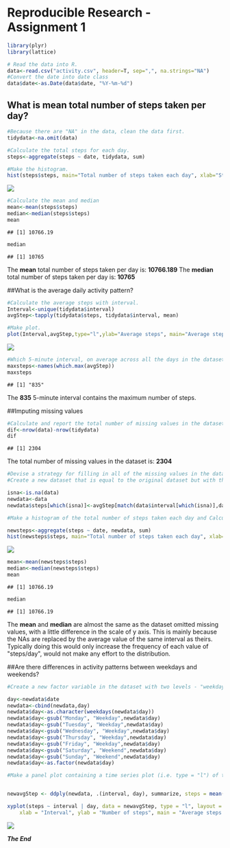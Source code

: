 # Reproducible Research - Assignment 1




```r
library(plyr)
library(lattice)
```

```r
# Read the data into R.
data<-read.csv("activity.csv", header=T, sep=",", na.strings="NA")
#Convert the date into date class
data$date<-as.Date(data$date, "%Y-%m-%d")
```

## What is mean total number of steps taken per day?


```r
#Because there are "NA" in the data, clean the data first.
tidydata<-na.omit(data)

#Calculate the total steps for each day.
steps<-aggregate(steps ~ date, tidydata, sum)

#Make the histogram.
hist(steps$steps, main="Total number of steps taken each day", xlab="Steps/Day", col="red")
```

![](PA1_template_files/figure-html/unnamed-chunk-3-1.png) 

```r
#Calculate the mean and median
mean<-mean(steps$steps)
median<-median(steps$steps)
mean
```

```
## [1] 10766.19
```

```r
median
```

```
## [1] 10765
```
The **mean** total number of steps taken per day is: **10766.189**
The **median** total number of steps taken per day is: **10765**

##What is the average daily activity pattern?


```r
#Calculate the average steps with interval.
Interval<-unique(tidydata$interval)
avgStep<-tapply(tidydata$steps, tidydata$interval, mean)

#Make plot.
plot(Interval,avgStep,type="l",ylab="Average steps", main="Average steps per interval")
```

![](PA1_template_files/figure-html/unnamed-chunk-4-1.png) 

```r
#Which 5-minute interval, on average across all the days in the dataset, contains the maximum number of steps?
maxsteps<-names(which.max(avgStep))
maxsteps
```

```
## [1] "835"
```
The **835** 5-minute interval contains the maximum number of steps.

##Imputing missing values

```r
#Calculate and report the total number of missing values in the dataset (i.e. the total number of rows with NAs)
dif<-nrow(data)-nrow(tidydata)
dif
```

```
## [1] 2304
```
The total number of missing values in the dataset is: **2304**


```r
#Devise a strategy for filling in all of the missing values in the dataset. The strategy does not need to be sophisticated. For example, you could use the mean/median for that day, or the mean for that 5-minute interval, etc.
#Create a new dataset that is equal to the original dataset but with the missing data filled in.

isna<-is.na(data)
newdata<-data
newdata$steps[which(isna)]<-avgStep[match(data$interval[which(isna)],data$interval)]
```

```r
#Make a histogram of the total number of steps taken each day and Calculate and report the mean and median total number of steps taken per day. Do these values differ from the estimates from the first part of the assignment? What is the impact of imputing missing data on the estimates of the total daily number of steps?

newsteps<-aggregate(steps ~ date, newdata, sum)
hist(newsteps$steps, main="Total number of steps taken each day", xlab="Steps/Day", col="red",breaks=10)
```

![](PA1_template_files/figure-html/unnamed-chunk-7-1.png) 

```r
mean<-mean(newsteps$steps)
median<-median(newsteps$steps)
mean
```

```
## [1] 10766.19
```

```r
median
```

```
## [1] 10766.19
```
The **mean** and **median** are almost the same as the dataset omitted missing values, with a little difference in the scale of y axis. This is mainly because the NAs are replaced by the average value of the same interval as theirs. Typically doing this would only increase the frequency of each value of "steps/day", would not make any effort to the distribution.

##Are there differences in activity patterns between weekdays and weekends?


```r
#Create a new factor variable in the dataset with two levels - "weekday" and "weekend" indicating whether a given date is a weekday or weekend

day<-newdata$date
newdata<-cbind(newdata,day)
newdata$day<-as.character(weekdays(newdata$day))
newdata$day<-gsub("Monday", "Weekday",newdata$day)
newdata$day<-gsub("Tuesday", "Weekday",newdata$day)
newdata$day<-gsub("Wednesday", "Weekday",newdata$day)
newdata$day<-gsub("Thursday", "Weekday",newdata$day)
newdata$day<-gsub("Friday", "Weekday",newdata$day)
newdata$day<-gsub("Saturday", "Weekend",newdata$day)
newdata$day<-gsub("Sunday", "Weekend",newdata$day)
newdata$day<-as.factor(newdata$day)

#Make a panel plot containing a time series plot (i.e. type = "l") of the 5-minute interval (x-axis) and the average number of steps taken, averaged across all weekday days or weekend days (y-axis). See the README file in the GitHub repository to see an example of what this plot should look like using simulated data


newavgStep <- ddply(newdata, .(interval, day), summarize, steps = mean(steps))

xyplot(steps ~ interval | day, data = newavgStep, type = "l", layout = c(1, 2), 
    xlab = "Interval", ylab = "Number of steps", main = "Average steps by day")
```

![](PA1_template_files/figure-html/unnamed-chunk-8-1.png) 

***The End***


